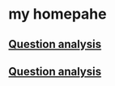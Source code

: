 # my homepahe

## [Question analysis](https://github.com/iDea2016su/iDea2016su.github.io/blob/master/study/questions/probability.md)

## [Question analysis](http://htmlpreview.github.io/?https://github.com/iDea2016su/iDea2016su.github.io/blob/master/study/questions/index.html)

